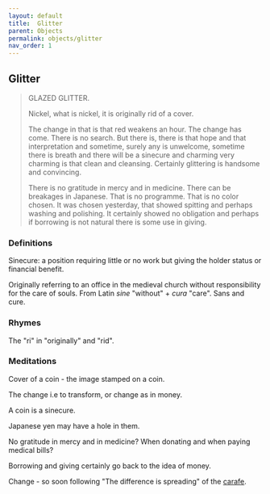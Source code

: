 ```yaml
---
layout: default
title:  Glitter
parent: Objects
permalink: objects/glitter
nav_order: 1
---
```


## Glitter

> GLAZED GLITTER.
>
> Nickel, what is nickel, it is originally rid of a cover.
>
> The change in that is that red weakens an hour. The change has come. There is no search. But there is, there is that hope and that interpretation and sometime, surely any is unwelcome, sometime there is breath and there will be a sinecure and charming very charming is that clean and cleansing. Certainly glittering is handsome and convincing.
>
> There is no gratitude in mercy and in medicine. There can be breakages in Japanese. That is no programme. That is no color chosen. It was chosen yesterday, that showed spitting and perhaps washing and polishing. It certainly showed no obligation and perhaps if borrowing is not natural there is some use in giving.

### Definitions

Sinecure: a position requiring little or no work but giving the holder status or financial benefit.

Originally referring to an office in the medieval church without responsibility for the care of souls. From Latin _sine_ "without" + _cura_ "care". Sans and cure.

### Rhymes

The "ri" in "originally" and "rid".

### Meditations

Cover of a coin - the image stamped on a coin.

The change i.e to transform, or change as in money.

A coin is a sinecure.

Japanese yen may have a hole in them.

No gratitude in mercy and in medicine? When donating and when paying medical bills?

Borrowing and giving certainly go back to the idea of money.

Change - so soon following "The difference is spreading" of the [carafe](/objects/carafe).
